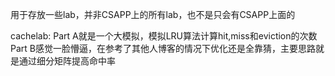 
用于存放一些lab，并非CSAPP上的所有lab，也不是只会有CSAPP上面的

cachelab:
Part A就是一个大模拟，模拟LRU算法计算hit,miss和eviction的次数
Part B感觉一脸懵逼，在参考了其他人博客的情况下优化还是全靠猜，主要思路就是通过细分矩阵提高命中率